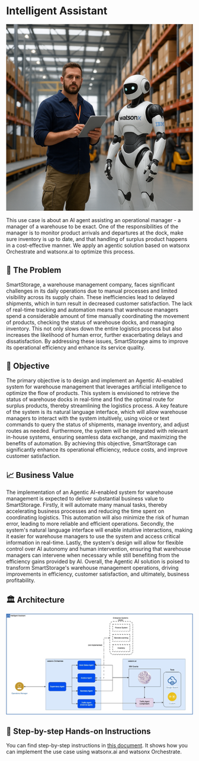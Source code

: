 # Intelligent Assistant 

![alt text](images/320f612f-526e-4bef-ab38-6bd5d8027f40.png)

This use case is about an AI agent assisting an operational manager - a manager of a warehouse to be exact. One of the responsibilities of the manager is to monitor product arrivals and departures at the dock, make sure inventory is up to date, and that handling of surplus product happens in a cost-effective manner. We apply an agentic solution based on watsonx Orchestrate and watsonx.ai to optimize this process.

## 🤔 The Problem
SmartStorage, a warehouse management company, faces significant challenges in its daily operations due to manual processes and limited visibility across its supply chain. These inefficiencies lead to delayed shipments, which in turn result in decreased customer satisfaction. The lack of real-time tracking and automation means that warehouse managers spend a considerable amount of time manually coordinating the movement of products, checking the status of warehouse docks, and managing inventory. This not only slows down the entire logistics process but also increases the likelihood of human error, further exacerbating delays and dissatisfaction. By addressing these issues, SmartStorage aims to improve its operational efficiency and enhance its service quality.

## 🎯 Objective
The primary objective is to design and implement an Agentic AI-enabled system for warehouse management that leverages artificial intelligence to optimize the flow of products. This system is envisioned to retrieve the status of warehouse docks in real-time and find the optimal route for surplus products, thereby streamlining the logistics process. A key feature of the system is its natural language interface, which will allow warehouse managers to interact with the system intuitively, using voice or text commands to query the status of shipments, manage inventory, and adjust routes as needed. Furthermore, the system will be integrated with relevant in-house systems, ensuring seamless data exchange, and maximizing the benefits of automation. By achieving this objective, SmartStorage can significantly enhance its operational efficiency, reduce costs, and improve customer satisfaction.

## 📈 Business Value
The implementation of an Agentic AI-enabled system for warehouse management is expected to deliver substantial business value to SmartStorage. Firstly, it will automate many manual tasks, thereby accelerating business processes and reducing the time spent on coordinating logistics. This automation will also minimize the risk of human error, leading to more reliable and efficient operations. Secondly, the system's natural language interface will enable intuitive interactions, making it easier for warehouse managers to use the system and access critical information in real-time. Lastly, the system's design will allow for flexible control over AI autonomy and human intervention, ensuring that warehouse managers can intervene when necessary while still benefiting from the efficiency gains provided by AI. Overall, the Agentic AI solution is poised to transform SmartStorage's warehouse management operations, driving improvements in efficiency, customer satisfaction, and ultimately, business profitability.

## 🏛️ Architecture
![alt text](images/Intelligent%20Assistant%20Architecture.jpg)

## 📄 Step-by-step Hands-on Instructions
You can find step-by-step instructions in [this document](./Intelligent%20AI%20Assistant.md). It shows how you can implement the use case using watsonx.ai and watsonx Orchestrate. 

